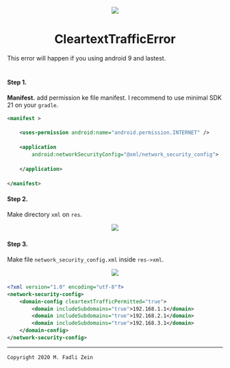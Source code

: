 <p align="center">
  <img src="https://bordencom.com/wp-content/uploads/2016/03/Do-You-Have-Permission.png" width="400"/>
</p>

<h1 align="center">
    CleartextTrafficError
</h1>

This error will happen if you using android 9 and lastest.

#
#### Step 1.
**Manifest.** add permission ke file manifest. I recommend to use minimal SDK 21 on your `gradle`.

```xml
<manifest >

    <uses-permission android:name="android.permission.INTERNET" />

    <application
        android:networkSecurityConfig="@xml/network_security_config">

    </application>

</manifest>
```

#### Step 2.
Make directory `xml` on `res`.

<p align="center">
  <img src="![](https://github.com/gzeinnumer/CleartextTrafficError/blob/master/preview/CleartextTrafficError_1.JPG)" width="400"/>
</p>

#### Step 3.
Make file `network_security_config.xml` inside `res->xml`.

<p align="center">
  <img src="![](https://github.com/gzeinnumer/CleartextTrafficError/blob/master/preview/CleartextTrafficError_2.JPG)" width="400"/>
</p>

```xml
<?xml version="1.0" encoding="utf-8"?>
<network-security-config>
    <domain-config cleartextTrafficPermitted="true">
        <domain includeSubdomains="true">192.168.1.1</domain>
        <domain includeSubdomains="true">192.168.2.1</domain>
        <domain includeSubdomains="true">192.168.3.1</domain>
    </domain-config>
</network-security-config>
```
---

```
Copyright 2020 M. Fadli Zein
```